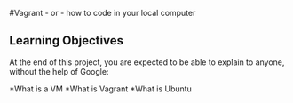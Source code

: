 #Vagrant - or - how to code in your local computer
## Learning Objectives
At the end of this project, you are expected to be able to explain to anyone, without the help of Google:

*What is a VM
*What is Vagrant
*What is Ubuntu
